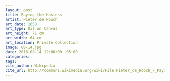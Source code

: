 ```yaml
---
layout: post
title: Paying the Hostess
artist: Pieter de Hooch
art_date: 1658
art_type: Oil on Canvas
art_height: 71 cm
art_width: 64 cm
art_location: Private Collection
image: 08-14.jpg
date: 2016-08-14 12:00:00 -05:00
categories:
tags:
cite_author: Wikipedia
cite_url: http://commons.wikimedia.org/wiki/File:Pieter_de_Hooch_-_Paying_the_Hostess_-_WGA11690.jpg
---
```

